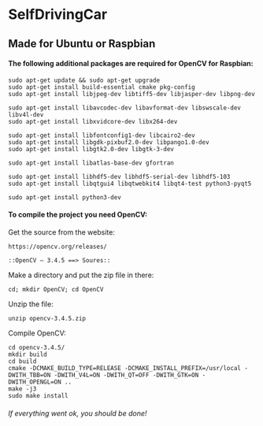# SelfDrivingCar

## Made for Ubuntu or Raspbian

#### The following additional packages are required for OpenCV for Raspbian:
```
sudo apt-get update && sudo apt-get upgrade
sudo apt-get install build-essential cmake pkg-config
sudo apt-get install libjpeg-dev libtiff5-dev libjasper-dev libpng-dev

sudo apt-get install libavcodec-dev libavformat-dev libswscale-dev libv4l-dev
sudo apt-get install libxvidcore-dev libx264-dev

sudo apt-get install libfontconfig1-dev libcairo2-dev
sudo apt-get install libgdk-pixbuf2.0-dev libpango1.0-dev
sudo apt-get install libgtk2.0-dev libgtk-3-dev

sudo apt-get install libatlas-base-dev gfortran

sudo apt-get install libhdf5-dev libhdf5-serial-dev libhdf5-103
sudo apt-get install libqtgui4 libqtwebkit4 libqt4-test python3-pyqt5

sudo apt-get install python3-dev
```

#### To compile the project you need OpenCV:

Get the source from the website:
```
https://opencv.org/releases/            

::OpenCV – 3.4.5 ==> Soures::
```
Make a directory and put the zip file in there:
```
cd; mkdir OpenCV; cd OpenCV
```
Unzip the file:
```
unzip opencv-3.4.5.zip
```

Compile OpenCV:
```
cd opencv-3.4.5/
mkdir build
cd build
cmake -DCMAKE_BUILD_TYPE=RELEASE -DCMAKE_INSTALL_PREFIX=/usr/local -DWITH_TBB=ON -DWITH_V4L=ON -DWITH_QT=OFF -DWITH_GTK=ON -DWITH_OPENGL=ON ..
make -j3
sudo make install
```
 
###### If everything went ok, you should be done!






